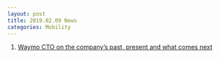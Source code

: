 ```yaml
---
layout: post
title: 2019.02.09 News
categories: Mobility
---
```


1. [Waymo CTO on the company’s past, present and what comes next](https://techcrunch.com/2019/02/08/waymo-cto-on-the-companys-past-present-and-what-comes-next/)

    